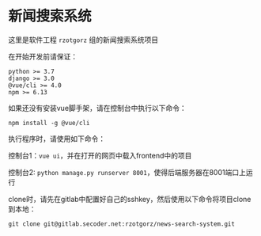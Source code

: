 # 新闻搜索系统

这里是软件工程 `rzotgorz` 组的新闻搜索系统项目

在开始开发前请保证：
```
python >= 3.7
django >= 3.0
@vue/cli >= 4.0
npm >= 6.13
```

如果还没有安装vue脚手架，请在控制台中执行以下命令：
```
npm install -g @vue/cli
```

执行程序时，请使用如下命令：

控制台1：` vue ui `，并在打开的网页中载入frontend中的项目

控制台2: ` python manage.py runserver 8001 `，使得后端服务器在8001端口上运行

clone时，请先在gitlab中配置好自己的sshkey，然后使用以下命令将项目clone到本地：
```
git clone git@gitlab.secoder.net:rzotgorz/news-search-system.git
```
